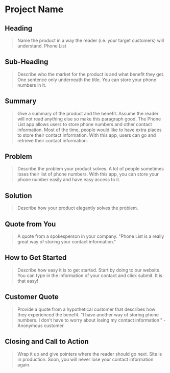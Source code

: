 # Project Name #

<!--
> This material was originally posted [here](http://www.quora.com/What-is-Amazons-approach-to-product-development-and-product-management). It is reproduced here for posterities sake.

There is an approach called "working backwards" that is widely used at Amazon. They work backwards from the customer, rather than starting with an idea for a product and trying to bolt customers onto it. While working backwards can be applied to any specific product decision, using this approach is especially important when developing new products or features.

For new initiatives a product manager typically starts by writing an internal press release announcing the finished product. The target audience for the press release is the new/updated product's customers, which can be retail customers or internal users of a tool or technology. Internal press releases are centered around the customer problem, how current solutions (internal or external) fail, and how the new product will blow away existing solutions.

If the benefits listed don't sound very interesting or exciting to customers, then perhaps they're not (and shouldn't be built). Instead, the product manager should keep iterating on the press release until they've come up with benefits that actually sound like benefits. Iterating on a press release is a lot less expensive than iterating on the product itself (and quicker!).

If the press release is more than a page and a half, it is probably too long. Keep it simple. 3-4 sentences for most paragraphs. Cut out the fat. Don't make it into a spec. You can accompany the press release with a FAQ that answers all of the other business or execution questions so the press release can stay focused on what the customer gets. My rule of thumb is that if the press release is hard to write, then the product is probably going to suck. Keep working at it until the outline for each paragraph flows.

Oh, and I also like to write press-releases in what I call "Oprah-speak" for mainstream consumer products. Imagine you're sitting on Oprah's couch and have just explained the product to her, and then you listen as she explains it to her audience. That's "Oprah-speak", not "Geek-speak".

Once the project moves into development, the press release can be used as a touchstone; a guiding light. The product team can ask themselves, "Are we building what is in the press release?" If they find they're spending time building things that aren't in the press release (overbuilding), they need to ask themselves why. This keeps product development focused on achieving the customer benefits and not building extraneous stuff that takes longer to build, takes resources to maintain, and doesn't provide real customer benefit (at least not enough to warrant inclusion in the press release).
 -->

## Heading ##
  > Name the product in a way the reader (i.e. your target customers) will understand.
  Phone List

## Sub-Heading ##
  > Describe who the market for the product is and what benefit they get. One sentence only underneath the title.
  You can store your phone numbers in it.

## Summary ##
  > Give a summary of the product and the benefit. Assume the reader will not read anything else so make this paragraph good.
  The Phone List app allows users to store phone numbers and other contact information. Most of the time, people would like
  to have extra places to store their contact information. With this app, users can go and retrieve their contact information.

## Problem ##
  > Describe the problem your product solves.
  A lot of people sometimes loses their list of phone numbers. With this app, you can store your phone number easily and have
  easy access to it.

## Solution ##
  > Describe how your product elegantly solves the problem.

## Quote from You ##
  > A quote from a spokesperson in your company.
  "Phone List is a really great way of storing your contact information."

## How to Get Started ##
  > Describe how easy it is to get started.
  Start by doing to our website. You can type in the information of your contact and click submit. It is that easy!

## Customer Quote ##
  > Provide a quote from a hypothetical customer that describes how they experienced the benefit.
  "I have another way of storing phone numbers. I don't have to worry about losing my contact information." - Anonymous customer

## Closing and Call to Action ##
  > Wrap it up and give pointers where the reader should go next.
  Site is in production. Soon, you will never lose your contact information again.
